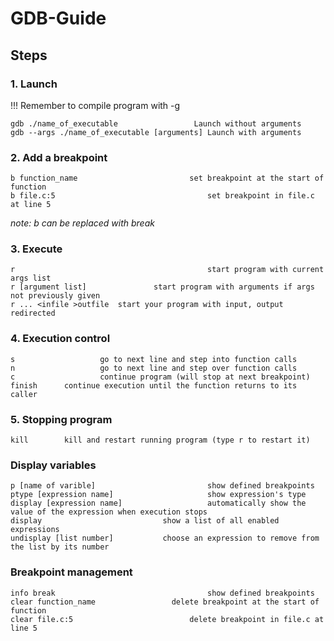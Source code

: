 # GDB-Guide

## Steps

### 1.  Launch
!!! Remember to compile program with -g
```
gdb ./name_of_executable		         Launch without arguments
gdb --args ./name_of_executable [arguments]	Launch with arguments
```
### 2.  Add a breakpoint
```
b function_name							set breakpoint at the start of function
b file.c:5									set breakpoint in file.c at line 5
```
*note: b can be replaced with break*

### 3.  Execute
```
r										  	start program with current args list
r [argument list]				start program with arguments if args not previously given
r ... <infile >outfile	start your program with input, output redirected
```
### 4.	Execution control
```
s					go to next line and step into function calls
n					go to next line and step over function calls
c					continue program (will stop at next breakpoint)
finish  	continue execution until the function returns to its caller
```
### 5.  Stopping program
```
kill		kill and restart running program (type r to restart it)
```

### Display variables
```
p [name of varible]						  	show defined breakpoints
ptype [expression name]						show expression's type
display [expression name]					automatically show the value of the expression when execution stops
display                           show a list of all enabled expressions
undisplay [list number]           choose an expression to remove from the list by its number
```

### Breakpoint management
```
info break									show defined breakpoints
clear function_name					delete breakpoint at the start of function
clear file.c:5							delete breakpoint in file.c at line 5
```

